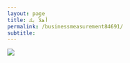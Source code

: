 ```yaml
---
layout: page
title: أهلاً بك
permalink: /businessmeasurement84691/
subtitle: ‎‎‎‎
---
```


<html>
<head>
    <link rel="shortcut icon" type="image/png" href="{{ 'favicon.png' | relative_url }}">
</head>
<body>
  <img src="https://i.ibb.co/h2ZksPT/Misure22.png" />
</body>


</html>
  
